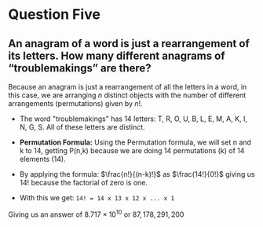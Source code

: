# Question Five
## An anagram of a word is just a rearrangement of its letters. How many different anagrams of “troublemakings” are there?

Because an anagram is just a rearrangement of all the letters in a word, in this case, we are arranging *n* distinct objects with the number of different arrangements (permutations) given by *n*!.

- The word "troublemakings" has 14 letters: T, R, O, U, B, L, E, M, A, K, I, N, G, S. All of these letters are distinct.

- **Permutation Formula:** Using the Permutation formula, we will set n and k to 14, getting P(n,k) because we are doing 14 permutations (k) of 14 elements (14). 
- By applying the formula: $\frac{n!}{(n-k)!}$ as $\frac{14!}{0!}$ giving us $14!$ because the factorial of zero is one. 
- With this we get: ``` 14! = 14 x 13 x 12 x ... x 1 ```

Giving us an answer of $8.717 \times 10^10$ or $87,178,291,200$
